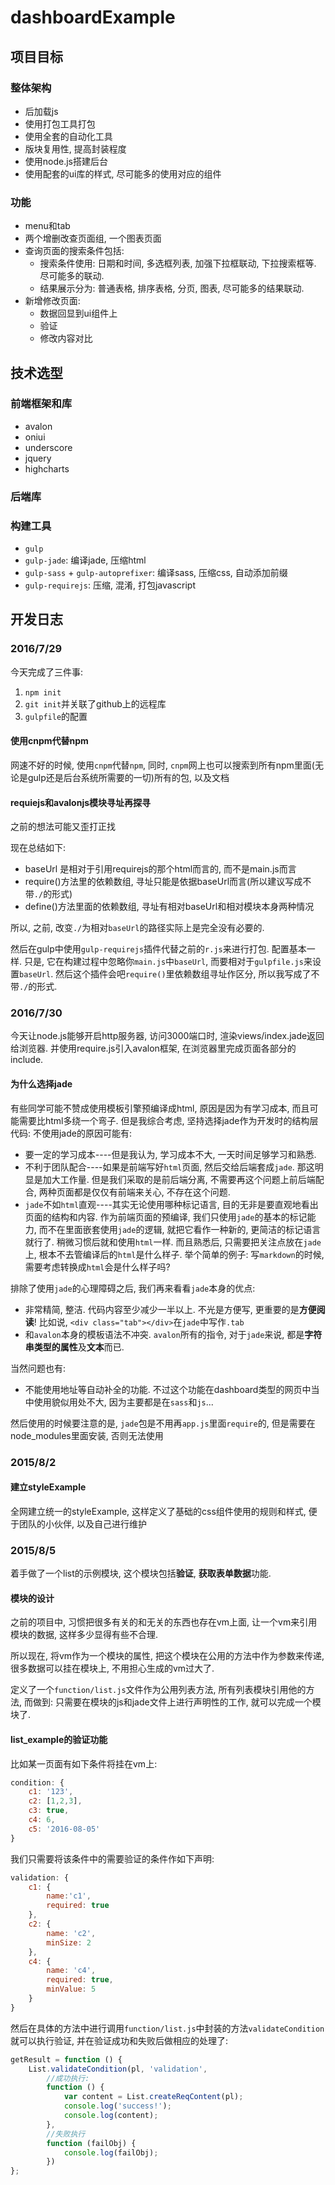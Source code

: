 # dashboardExample

## 项目目标

### 整体架构

* 后加载js
* 使用打包工具打包
* 使用全套的自动化工具
* 版块复用性, 提高封装程度
* 使用node.js搭建后台
* 使用配套的ui库的样式, 尽可能多的使用对应的组件

### 功能

* menu和tab
* 两个增删改查页面组, 一个图表页面
* 查询页面的搜索条件包括:
    * 搜索条件使用: 日期和时间, 多选框列表, 加强下拉框联动, 下拉搜索框等. 尽可能多的联动.
    * 结果展示分为: 普通表格, 排序表格, 分页, 图表, 尽可能多的结果联动.
* 新增修改页面:
    * 数据回显到ui组件上
    * 验证
    * 修改内容对比

## 技术选型

### 前端框架和库

* avalon
* oniui
* underscore
* jquery
* highcharts

### 后端库


### 构建工具

* `gulp`
* `gulp-jade`: 编译jade, 压缩html
* `gulp-sass` + `gulp-autoprefixer`: 编译sass, 压缩css, 自动添加前缀
* `gulp-requirejs`: 压缩, 混淆, 打包javascript

## 开发日志

### 2016/7/29

今天完成了三件事:
1. `npm init`
2. `git init`并关联了github上的远程库
3. `gulpfile`的配置

#### 使用cnpm代替npm

网速不好的时候, 使用`cnpm`代替`npm`, 同时, `cnpm`网上也可以搜索到所有npm里面(无论是gulp还是后台系统所需要的一切)所有的包, 以及文档

#### requiejs和avalonjs模块寻址再探寻

之前的想法可能又歪打正找

现在总结如下:

* baseUrl 是相对于引用requirejs的那个html而言的, 而不是main.js而言
* require()方法里的依赖数组, 寻址只能是依据baseUrl而言(所以建议写成不带`./`的形式)
* define()方法里面的依赖数组, 寻址有相对baseUrl和相对模块本身两种情况

所以, 之前, 改变`./`为相对`baseUrl`的路径实际上是完全没有必要的.

然后在gulp中使用`gulp-requirejs`插件代替之前的`r.js`来进行打包. 配置基本一样. 只是, 它在构建过程中忽略你`main.js`中`baseUrl`, 而要相对于`gulpfile.js`来设置`baseUrl`. 然后这个插件会吧`require()`里依赖数组寻址作区分, 所以我写成了不带`./`的形式.

### 2016/7/30

今天让node.js能够开启http服务器,  访问3000端口时, 渲染views/index.jade返回给浏览器.
并使用require.js引入avalon框架, 在浏览器里完成页面各部分的include.

#### 为什么选择jade

有些同学可能不赞成使用模板引擎预编译成html, 原因是因为有学习成本, 而且可能需要比html多绕一个弯子.
但是我综合考虑, 坚持选择jade作为开发时的结构层代码:
不使用jade的原因可能有:

* 要一定的学习成本----但是我认为, 学习成本不大, 一天时间足够学习和熟悉.
* 不利于团队配合----如果是前端写好`html`页面, 然后交给后端套成`jade`. 那这明显是加大工作量. 但是我们采取的是前后端分离, 不需要再这个问题上前后端配合, 两种页面都是仅仅有前端来关心, 不存在这个问题. 
* `jade`不如`html`直观----其实无论使用哪种标记语言, 目的无非是要直观地看出页面的结构和内容. 作为前端页面的预编译, 我们只使用`jade`的基本的标记能力, 而不在里面嵌套使用`jade`的逻辑, 就把它看作一种新的, 更简洁的标记语言就行了. 稍微习惯后就和使用`html`一样. 而且熟悉后, 只需要把关注点放在`jade`上, 根本不去管编译后的`html`是什么样子. 举个简单的例子: 写`markdown`的时候, 需要考虑转换成`html`会是什么样子吗?

排除了使用`jade`的心理障碍之后, 我们再来看看`jade`本身的优点:

* 非常精简, 整洁. 代码内容至少减少一半以上. 不光是方便写, 更重要的是**方便阅读**! 比如说, `<div class="tab"></div>`在`jade`中写作`.tab`
* 和`avalon`本身的模板语法不冲突. `avalon`所有的指令, 对于`jade`来说, 都是**字符串类型的属性**及**文本**而已.

当然问题也有:

* 不能使用地址等自动补全的功能. 不过这个功能在dashboard类型的网页中当中使用貌似用处不大, 因为主要都是在`sass`和`js`...

然后使用的时候要注意的是, `jade`包是不用再`app.js`里面`require`的, 但是需要在node_modules里面安装, 否则无法使用

### 2015/8/2

#### 建立styleExample

全网建立统一的styleExample, 这样定义了基础的css组件使用的规则和样式, 便于团队的小伙伴, 以及自己进行维护

### 2015/8/5

着手做了一个list的示例模块, 这个模块包括**验证**, **获取表单数据**功能.

#### 模块的设计

之前的项目中, 习惯把很多有关的和无关的东西也存在vm上面, 让一个vm来引用模块的数据, 这样多少显得有些不合理.

所以现在, 将vm作为一个模块的属性, 把这个模块在公用的方法中作为参数来传递, 很多数据可以挂在模块上, 不用担心生成的vm过大了.

定义了一个`function/list.js`文件作为公用列表方法, 所有列表模块引用他的方法, 而做到: 只需要在模块的js和jade文件上进行声明性的工作, 就可以完成一个模块了.

#### list_example的验证功能

比如某一页面有如下条件将挂在vm上:

```javascript
condition: {
    c1: '123',
    c2: [1,2,3],
    c3: true,
    c4: 6,
    c5: '2016-08-05'
}
```

我们只需要将该条件中的需要验证的条件作如下声明:

```javascript
validation: {
    c1: {
        name:'c1',
        required: true
    },
    c2: {
        name: 'c2',
        minSize: 2
    },
    c4: {
        name: 'c4',
        required: true,
        minValue: 5
    }
}
```

然后在具体的方法中进行调用`function/list.js`中封装的方法`validateCondition`就可以执行验证, 并在验证成功和失败后做相应的处理了:

```javascript
getResult = function () {
    List.validateCondition(pl, 'validation',
        //成功执行:
        function () {
            var content = List.createReqContent(pl);
            console.log('success!');
            console.log(content);
        },
        //失败执行
        function (failObj) {
            console.log(failObj);
        })
};
```